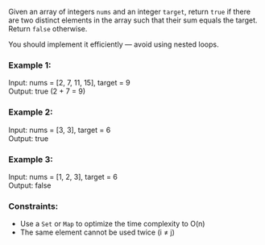 Given an array of integers `nums` and an integer `target`, return `true` if there are two distinct elements in the array such that their sum equals the target. Return `false` otherwise.

You should implement it efficiently — avoid using nested loops.

### Example 1:
Input: nums = [2, 7, 11, 15], target = 9  
Output: true  (2 + 7 = 9)

### Example 2:
Input: nums = [3, 3], target = 6  
Output: true

### Example 3:
Input: nums = [1, 2, 3], target = 6  
Output: false

### Constraints:
- Use a `Set` or `Map` to optimize the time complexity to O(n)
- The same element cannot be used twice (i ≠ j)